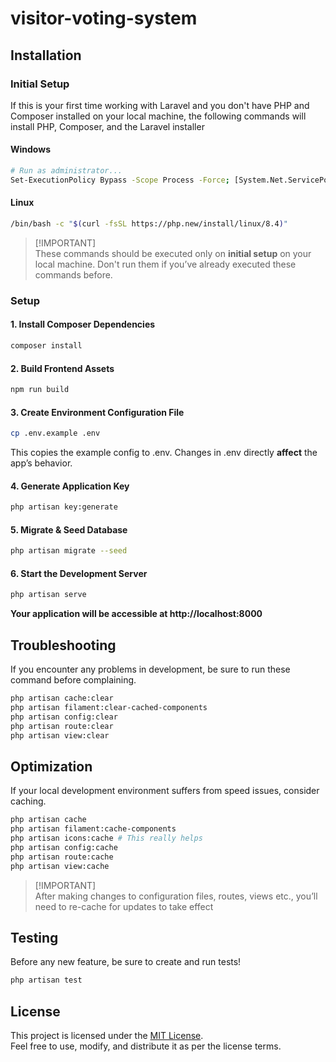 # visitor-voting-system

## Installation

### Initial Setup
If this is your first time working with Laravel and you don't have PHP and Composer installed on your local machine, the following commands will install PHP, Composer, and the Laravel installer
#### Windows
```bash
# Run as administrator...
Set-ExecutionPolicy Bypass -Scope Process -Force; [System.Net.ServicePointManager]::SecurityProtocol = [System.Net.ServicePointManager]::SecurityProtocol -bor 3072; iex ((New-Object System.Net.WebClient).DownloadString('https://php.new/install/windows/8.4'))
```
#### Linux
```bash
/bin/bash -c "$(curl -fsSL https://php.new/install/linux/8.4)"
```
> [!IMPORTANT]\
> These commands should be executed only on **initial setup** on your local machine. 
> Don't run them if you’ve already executed these commands before. 

### Setup

#### 1. Install Composer Dependencies
```bash
composer install
```

#### 2. Build Frontend Assets
```bash
npm run build
```

#### 3. Create Environment Configuration File
```bash
cp .env.example .env
```
This copies the example config to .env. Changes in .env directly **affect** the app’s behavior.

#### 4. Generate Application Key
```bash
php artisan key:generate
```

#### 5. Migrate & Seed Database
```bash
php artisan migrate --seed
```

#### 6. Start the Development Server
```bash
php artisan serve
```
**Your application will be accessible at http://localhost:8000**

## Troubleshooting

If you encounter any problems in development, be sure to run these command before complaining.
```bash
php artisan cache:clear
php artisan filament:clear-cached-components
php artisan config:clear
php artisan route:clear
php artisan view:clear
```

## Optimization
If your local development environment suffers from speed issues, consider caching. 
```bash
php artisan cache
php artisan filament:cache-components
php artisan icons:cache # This really helps
php artisan config:cache
php artisan route:cache
php artisan view:cache
```

> [!IMPORTANT]\
> After making changes to configuration files, routes, views etc., you’ll need to re-cache for updates to take effect


## Testing
Before any new feature, be sure to create and run tests! 
```bash
php artisan test
```

## License

This project is licensed under the [MIT License](LICENSE).  
Feel free to use, modify, and distribute it as per the license terms.
